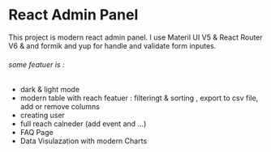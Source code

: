 # React Admin Panel

This project is modern react admin panel. I use Materil UI V5 & React Router V6 & and formik and yup for handle and validate form inputes.
###### some featuer is :
* dark & light mode
* modern table with reach featuer : filteringt & sorting , export to csv file, add or remove columns
* creating user
* full reach calneder (add event and ...)
* FAQ Page
* Data Visulazation with modern Charts


